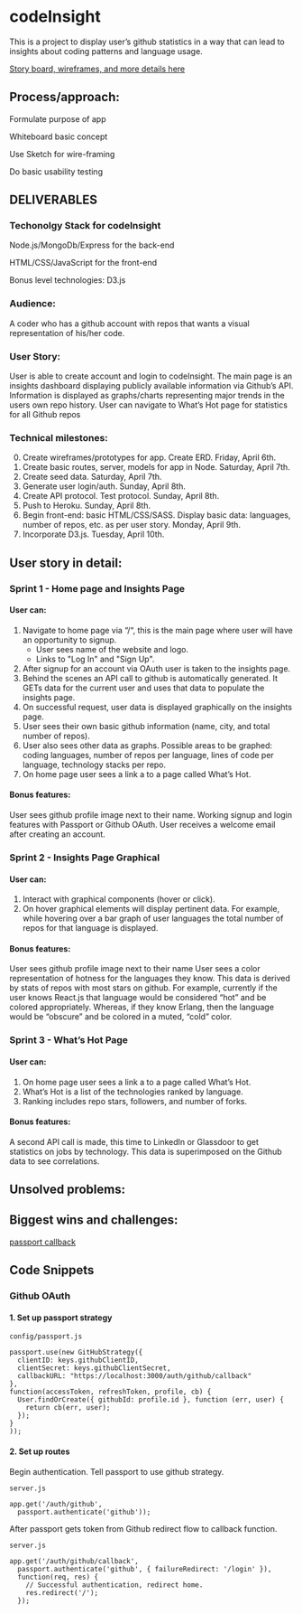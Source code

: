 # codeInsight

This is a project to display user’s github statistics in a way that can lead to insights about coding patterns and language usage.



[Story board, wireframes, and more details here](https://sketch.cloud/s/D44k2/all/welcome/basic-app/play)

## Process/approach:

Formulate purpose of app

Whiteboard basic concept

Use Sketch for wire-framing

Do basic usability testing



## DELIVERABLES

### Techonolgy Stack for codeInsight
Node.js/MongoDb/Express for the back-end

HTML/CSS/JavaScript for the front-end

Bonus level technologies: D3.js

### Audience:
A coder who has a github account with repos that wants a visual representation of his/her code.

### User Story:
User is able to create account and login to codeInsight.
The main page is an insights dashboard displaying publicly available information via Github’s API.
Information is displayed as graphs/charts representing major trends in the users own repo history.
User can navigate to What’s Hot page for statistics for all Github repos

### Technical milestones:
0. Create wireframes/prototypes for app. Create ERD.  Friday, April 6th.
1. Create basic routes, server, models for app in Node. Saturday, April 7th.
2. Create seed data. Saturday, April 7th.
3. Generate user login/auth. Sunday, April 8th.
4. Create API protocol. Test protocol. Sunday, April 8th.
5. Push to Heroku. Sunday, April 8th.
6. Begin front-end: basic HTML/CSS/SASS.
    Display basic data: languages, number of repos, etc. as per user story. Monday, April 9th.
7. Incorporate D3.js. Tuesday, April 10th.

## User story in detail:

### Sprint 1 - Home page and Insights Page
#### User can:
 1. Navigate to home page via “/“, this is the main page where user will have an opportunity to signup.
    * User sees name of the website and logo.
    * Links to "Log In" and "Sign Up".
2.  After signup for an account via OAuth user is taken to the insights page.
3. Behind the scenes an API call to github is automatically generated. It GETs data for the current user and uses that data to populate the insights page.
4. On successful request, user data is displayed graphically on the insights page.
5. User sees their own basic github information (name, city, and total number of repos).
6. User also sees other data as graphs. Possible areas to be graphed: coding languages, number of repos per language, lines of code per language, technology stacks per repo.
7. On home page user sees a link a to a page called What’s Hot.

#### Bonus features:
User sees github profile image next to their name.
Working signup and login features with Passport or Github OAuth.
User receives a welcome email after creating an account.

### Sprint 2 - Insights Page Graphical
#### User can:
1. Interact with graphical components (hover or click).
2. On hover graphical elements will display pertinent data. For example, while hovering over a bar graph of user languages the total number of repos for that language is displayed.

#### Bonus features:
User sees github profile image next to their name
User sees a color representation of hotness for the languages they know. This data is derived by stats of repos with most stars on github. For example, currently if the user knows React.js that language would be considered “hot” and be colored appropriately. Whereas, if they know Erlang, then the language would be “obscure” and be colored in a muted, “cold” color.

### Sprint 3 - What’s Hot Page
#### User can:
1. On home page user sees a link a to a page called What’s Hot.
2.  What’s Hot is a list of the technologies ranked by language.
3. Ranking includes repo stars, followers, and number of forks.

#### Bonus features:
A second API call is made, this time to LinkedIn or Glassdoor to get statistics on jobs by technology. This data is superimposed on the Github data to see correlations.


## Unsolved problems:


## Biggest wins and challenges:

[passport callback](https://www.evernote.com/l/ARxWA_O_P6pGrquz_4T5ycrV4OW_BJvzJyo)

## Code Snippets

### Github OAuth

#### 1. Set up passport strategy

```
config/passport.js

passport.use(new GitHubStrategy({
  clientID: keys.githubClientID,
  clientSecret: keys.githubClientSecret,
  callbackURL: "https://localhost:3000/auth/github/callback"
},
function(accessToken, refreshToken, profile, cb) {
  User.findOrCreate({ githubId: profile.id }, function (err, user) {
    return cb(err, user);
  });
}
));
```

#### 2. Set up routes

Begin authentication. Tell passport to use github strategy.

```
server.js

app.get('/auth/github',
  passport.authenticate('github'));
```
After passport gets token from Github redirect flow to callback function.

```
server.js

app.get('/auth/github/callback',
  passport.authenticate('github', { failureRedirect: '/login' }),
  function(req, res) {
    // Successful authentication, redirect home.
    res.redirect('/');
  });
  ```
